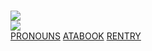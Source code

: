 </br> ![](https://files.catbox.moe/syyhzf.png)
</br> ![](https://komarev.com/ghpvc/?username=kayyoko&color=7a7a7a&style=flat-square&label=visitors)
</br> [PRONOUNS](https://en.pronouns.page/@kayyoko)  [ATABOOK](https://kayyoko.atabook.org)  [RENTRY](https://rentry.co/dreamily)
